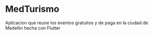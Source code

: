 # MedTurismo
Aplicacion que reune los eventos gratuitos y de paga en la ciudad de Medellin hecha con Flutter
